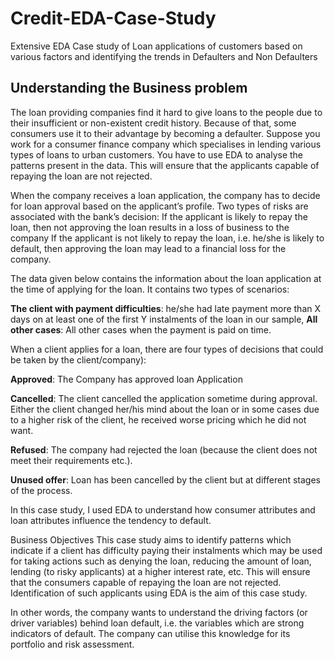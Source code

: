# Credit-EDA-Case-Study
Extensive EDA Case study of Loan applications of customers based on various factors and identifying the trends in Defaulters and Non Defaulters


## Understanding the Business problem
The loan providing companies find it hard to give loans to the people due to their insufficient or non-existent credit history. Because of that, some consumers use it to their advantage by becoming a defaulter. Suppose you work for a consumer finance company which specialises in lending various types of loans to urban customers. You have to use EDA to analyse the patterns present in the data. This will ensure that the applicants capable of repaying the loan are not rejected.

 

When the company receives a loan application, the company has to decide for loan approval based on the applicant’s profile. 
Two types of risks are associated with the bank’s decision:
If the applicant is likely to repay the loan, then not approving the loan results in a loss of business to the company
If the applicant is not likely to repay the loan, i.e. he/she is likely to default, then approving the loan may lead to a financial loss for the company.

 

The data given below contains the information about the loan application at the time of applying for the loan. It contains two types of scenarios:

**The client with payment difficulties**: he/she had late payment more than X days on at least one of the first Y instalments of the loan in our sample,
**All other cases**: All other cases when the payment is paid on time.

 

When a client applies for a loan, there are four types of decisions that could be taken by the client/company):

**Approved**: The Company has approved loan Application

**Cancelled**: The client cancelled the application sometime during approval. Either the client changed her/his mind about the loan or in some cases due to a higher risk of the client, he received worse pricing which he did not want.

**Refused**: The company had rejected the loan (because the client does not meet their requirements etc.).

**Unused offer**:  Loan has been cancelled by the client but at different stages of the process.

In this case study, I used EDA to understand how consumer attributes and loan attributes influence the tendency to default.

 
Business Objectives
This case study aims to identify patterns which indicate if a client has difficulty paying their instalments which may be used for taking actions such as denying the loan, reducing the amount of loan, lending (to risky applicants) at a higher interest rate, etc. This will ensure that the consumers capable of repaying the loan are not rejected. Identification of such applicants using EDA is the aim of this case study.


In other words, the company wants to understand the driving factors (or driver variables) behind loan default, i.e. the variables which are strong indicators of default.  The company can utilise this knowledge for its portfolio and risk assessment.
